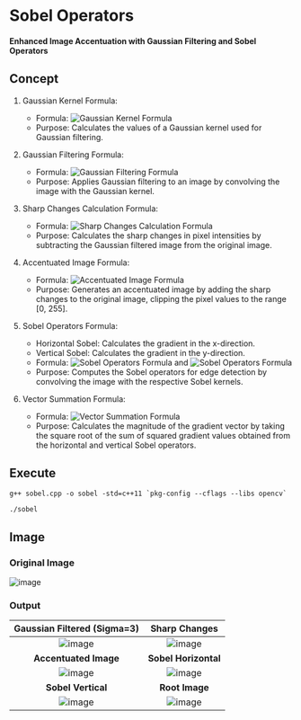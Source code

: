 # Sobel Operators
#### Enhanced Image Accentuation with Gaussian Filtering and Sobel Operators

## Concept

1. Gaussian Kernel Formula:
   - Formula: ![Gaussian Kernel Formula](https://latex.codecogs.com/png.latex?\text{gaussianKernel}[i][j]\%20=%20\text{constant}%20*%20\exp\left(-\frac{x_{\text{Distance}}^2%20+%20y_{\text{Distance}}^2}{2%20\sigma^2}\right))
   - Purpose: Calculates the values of a Gaussian kernel used for Gaussian filtering.

2. Gaussian Filtering Formula:
   - Formula: ![Gaussian Filtering Formula](https://latex.codecogs.com/png.latex?\text{sum}%20+%3D%20\text{originalImage}(row,%20col)%20*%20\text{gaussianKernel}[a%20+%20x_{\text{Center}}][b%20+%20y_{\text{Center}}])
   - Purpose: Applies Gaussian filtering to an image by convolving the image with the Gaussian kernel.

3. Sharp Changes Calculation Formula:
   - Formula: ![Sharp Changes Calculation Formula](https://latex.codecogs.com/png.latex?\text{sharpChanges}(i,%20j)%20=%20\text{originalImage}(i,%20j)%20-%20\text{gaussianFiltered3}(i,%20j))
   - Purpose: Calculates the sharp changes in pixel intensities by subtracting the Gaussian filtered image from the original image.

4. Accentuated Image Formula:
   - Formula: ![Accentuated Image Formula](https://latex.codecogs.com/png.latex?\text{accentuatedImage}(i,%20j)%20=%20\begin{cases}%20255%20&%20\text{if}%20\text{pixelValue}%20>%20255%20\\%20\text{pixelValue}%20&%20\text{otherwise}%20\end{cases})
   - Purpose: Generates an accentuated image by adding the sharp changes to the original image, clipping the pixel values to the range [0, 255].

5. Sobel Operators Formula:
   - Horizontal Sobel: Calculates the gradient in the x-direction.
   - Vertical Sobel: Calculates the gradient in the y-direction.
   - Formula: ![Sobel Operators Formula](https://latex.codecogs.com/png.latex?\text{sobelHorizontal}(i,%20j)%20=%20\frac{\text{sumH}}{255.0}) and ![Sobel Operators Formula](https://latex.codecogs.com/png.latex?\text{sobelVertical}(i,%20j)%20=%20\frac{\text{sumV}}{255.0})
   - Purpose: Computes the Sobel operators for edge detection by convolving the image with the respective Sobel kernels.

6. Vector Summation Formula:
   - Formula: ![Vector Summation Formula](https://latex.codecogs.com/png.latex?\text{rootImage}(i,%20j)%20=%20\sqrt{x_{\text{Value}}%20+%20y_{\text{Value}}})
   - Purpose: Calculates the magnitude of the gradient vector by taking the square root of the sum of squared gradient values obtained from the horizontal and vertical Sobel operators.


## Execute
```
g++ sobel.cpp -o sobel -std=c++11 `pkg-config --cflags --libs opencv`
```
```
./sobel
```

## Image
### Original Image
![image](https://github.com/yantong0116/C-Cpp-Learning/assets/51469882/add5f005-7759-45fd-9304-f98db8d05e63)

### Output
| Gaussian Filtered (Sigma=3) | Sharp Changes |
| :---:   | :---: |
| ![image](https://github.com/yantong0116/C-Cpp-Learning/assets/51469882/46b7c33c-80d0-4709-8a4b-780853693d4a) | ![image](https://github.com/yantong0116/C-Cpp-Learning/assets/51469882/e1bf79e8-a2a1-4644-9c34-f48eb8517273) |
| **Accentuated Image** | **Sobel Horizontal** |
| ![image](https://github.com/yantong0116/C-Cpp-Learning/assets/51469882/2d4246ac-27e0-4a11-87f9-9050d0bfcc53) | ![image](https://github.com/yantong0116/C-Cpp-Learning/assets/51469882/2bcfbfeb-9764-4fa4-ad20-69331740a9c3) |
| **Sobel Vertical** | **Root Image** | 
| ![image](https://github.com/yantong0116/C-Cpp-Learning/assets/51469882/5c75ccd8-aba6-47ee-81df-3b00af738086) | ![image](https://github.com/yantong0116/C-Cpp-Learning/assets/51469882/eda19717-b616-4bce-874f-3404a0659a20) |




